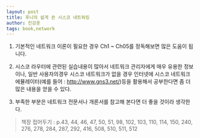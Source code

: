 ```yaml
---
layout: post
title: 후니의 쉽게 쓴 시스코 네트워킹
author: 진강훈
tags: book,network
---
```


1. 기본적인 네트워크 이론이 필요한 경우 Ch1 ~ Ch05를 정독해보면 많은 도움이 됩니다.

2. 시스코 라우터에 관련된 실습내용이 많아서 네트워크 관리자에게 매우 유용한 정보이나, 일반 사용자의경우 시스코 네트워크가 없을 경우 인터넷에 시스코 네트워크 에뮬레이터(예를 들어 : http://www.gns3.net/)등을 활용해서 공부한다면 좀 더 많은 내용을 얻을 수 있다.

3. 부족한 부분은 네트워크 전문서나 개론서를 참고해 본다면 더 좋을 것이라 생각한다.

> 책장 접어두기 : p.43, 44, 46, 47, 50, 51, 98, 102, 103, 110, 114, 150, 240, 276, 278, 284, 287, 292, 416, 508, 510, 511, 512